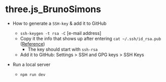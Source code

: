 # three.js_BrunoSimons

- How to generate a `SSH-key` & add it to GitHub
  * `ssh-keygen -t rsa -C` [e-mail address]
  * Copy it the info that shows up after entering `cat ~/.ssh/id_rsa.pub` ([Reference](https://www.techrepublic.com/article/how-to-view-your-ssh-keys-in-linux-macos-and-windows/))
    - The key should start with `ssh-rsa`
  * Add it to GitHub: Settings > SSH and GPG keys > SSH Keys

- Run a local server
  * `npm run dev`
